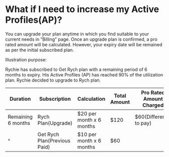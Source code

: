 # What if I need to increase my Active Profiles(AP)?

You can upgrade your plan anytime in which you find suitable to your current needs in ”Billing” page. Once an upgrade plan is confirmed, a pro rated amount will be calculated. However, your expiry date will be remained as per the initial subscribed plan.

Illustration purpose:

Rychie has subscribed to Get Rych plan with a remaining period of 6 months to expiry. His Active Profiles (AP) has reached 90% of the utilization plan. Rychie decided to upgrade to Rych plan.

| Duration                                | Subscription                 | Calculation              | Total Amount | Pro Rated Amount Charged |
| --------------------------------------- | ---------------------------- | ------------------------ | ------------ | ------------------------ |
| Remaining 6 months| Rych Plan(Upgrade)           | $20 per month x 6 months | $120         | $60(Difference to pay)   |
|                   ^                      | Get Rych Plan(Previous Paid) | $10 per month x 6 months | $60          |                          |

